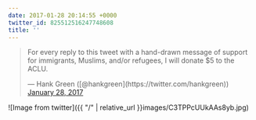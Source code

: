 ```yaml
---
date: 2017-01-28 20:14:55 +0000
twitter_id: 825512516247748608
title: ''
---
```


<blockquote class="twitter-tweet"><p lang="en" dir="ltr">For every reply to this tweet with a hand-drawn message of support for immigrants, Muslims, and/or refugees, I will donate $5 to the ACLU.</p>&mdash; Hank Green ([@hankgreen](https://twitter.com/hankgreen)) <a href="https://twitter.com/hankgreen/status/825471810183503872?ref_src=twsrc%5Etfw">January 28, 2017</a></blockquote>
<script async src="https://platform.twitter.com/widgets.js" charset="utf-8"></script>



![Image from twitter]({{ "/" | relative_url  }}images/C3TPPcUUkAAs8yb.jpg)
